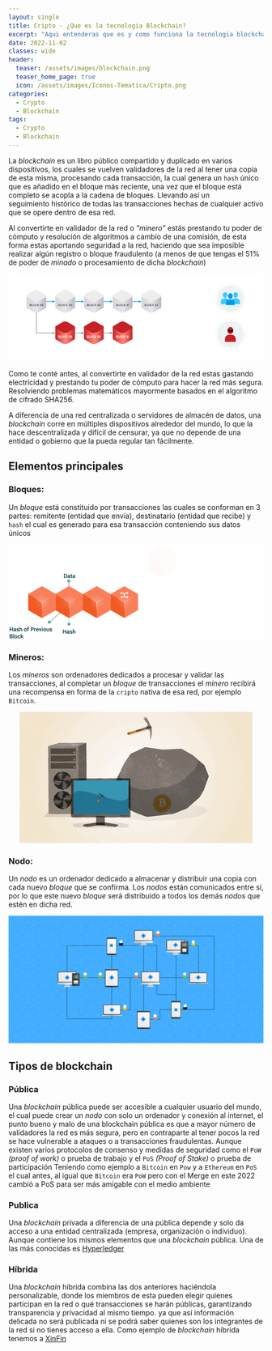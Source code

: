 ```yaml
---
layout: single
title: Cripto - ¿Que es la tecnologia Blockchain?
excerpt: "Aqui entenderas que es y como funciona la tecnologia blockchain, sus tipos y de que esta conformada [Bloques, Mineros y Nodos]"
date: 2022-11-02
classes: wide
header:
  teaser: /assets/images/blockchain.png
  teaser_home_page: true
  icon: /assets/images/Iconos-Tematica/Cripto.png
categories:
  - Crypto
  - Blockchain
tags:  
  - Crypto
  - Blockchain
---
```


La *blockchain* es un libro público compartido y duplicado en varios dispositivos, los cuales
se vuelven validadores de la red al tener una copia de esta misma, procesando cada 
transacción, la cual genera un `hash` único que es añadido en el bloque más reciente, una
vez que el bloque está completo se acopla a la cadena de bloques. Llevando así un  
seguimiento histórico de todas las transacciones hechas de cualquier activo que se opere dentro de esa red.

Al convertirte en validador de la red o *"minero"* estás prestando tu poder de cómputo y 
resolución de algoritmos a cambio de una comisión, de esta forma estas aportando 
seguridad a la red, haciendo que sea imposible realizar algún registro o bloque fraudulento
(a menos de que tengas el 51% de poder de *minado* o procesamiento de dicha *blockchain*)
<p align="center">
<img src="/assets/images/Tecnologia-Blockchain/FakeTransac.gif">
</p>
Como te conté antes, al convertirte en validador de la red estas gastando electricidad y prestando tu poder de cómputo para hacer la red más segura. Resolviendo problemas matemáticos
mayormente basados en el algoritmo de cifrado SHA256.

A diferencia de una red centralizada o servidores de almacén de datos, una *blockchain* 
corre en múltiples dispositivos alrededor del mundo, lo que la hace descentralizada y difícil
de censurar, ya que no depende de una entidad o gobierno que la pueda regular tan fácilmente.

## Elementos principales

### Bloques:
Un *bloque* está constituido por transacciones las cuales se conforman en 3 partes:
remitente (entidad que envía), destinatario (entidad que recibe) y `hash` el cual es generado
para esa transacción conteniendo sus datos únicos
<p align="center">
<img src="/assets/images/Tecnologia-Blockchain/bloques.gif">
</p>

### Mineros:
Los *mineros* son ordenadores dedicados a procesar y validar las transacciones, al 
completar un *bloque* de transacciones el *minero* recibirá una recompensa en forma de la 
`cripto` nativa de esa red, por ejemplo `Bitcoin`.
<p align="center">
<img src="/assets/images/Tecnologia-Blockchain/miner.gif">
</p>

### Nodo:
Un *nodo* es un ordenador dedicado a almacenar y distribuir una copia con cada nuevo 
*bloque* que se confirma. Los *nodos* están comunicados entre sí, por lo que este nuevo
*bloque* será distribuido a todos los demás *nodos* que estén en dicha red.
<p align="left">
<img src="/assets/images/Tecnologia-Blockchain/PoW.gif">
</p>

## Tipos de blockchain

### Pública 
Una *blockchain* pública puede ser accesible a cualquier usuario del mundo, el cual puede 
crear un *nodo* con solo un ordenador y conexión al internet, el punto bueno y malo de una
blockchain pública es que a mayor número de validadores la red es más segura, pero en 
contraparte al tener pocos la red se hace vulnerable a ataques o a transacciones fraudulentas.
Aunque existen varios protocolos de consenso y medidas de seguridad como
el `PoW` *(proof of work)* o prueba de trabajo y el `PoS` *(Proof of Stake)* o prueba de participación
Teniendo como ejemplo  a `Bitcoin` en `Pow` y a `Ethereum` en `PoS` el cual antes, al igual que `Bitcoin` 
era `PoW` pero con el Merge en este 2022 cambió a PoS para ser más amigable con el medio ambiente

### Publica 
Una *blockchain* privada a diferencia de una pública depende y solo da acceso a una entidad centralizada 
(empresa, organización o individuo). Aunque contiene los mismos elementos que una *blockchain* pública.
Una de las más conocidas es [Hyperledger](https://www.hyperledger.org/)

### Híbrida
Una *blockchain* híbrida combina las dos anteriores haciéndola personalizable, donde los miembros de esta 
pueden elegir quienes participan en la red o qué transacciones se harán públicas, garantizando transparencia 
y privacidad al mismo tiempo. ya que así información delicada no será publicada ni se podrá saber quienes 
son los integrantes de la red si no tienes acceso a ella. Como ejemplo de *blockchain* híbrida tenemos a [XinFin](https://xinfin.org/) 

